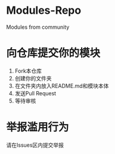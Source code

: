 # Modules-Repo
Modules from community

# 向仓库提交你的模块
1. Fork本仓库
2. 创建你的文件夹
3. 在文件夹内放入README.md和模块本体
4. 发送Pull Request
5. 等待审核

# 举报滥用行为
请在Issues区内提交举报

